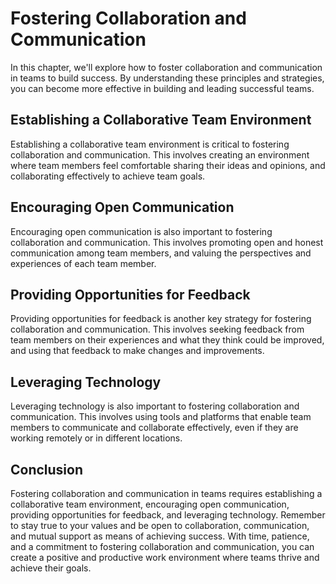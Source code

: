 Fostering Collaboration and Communication
===============================================================================

In this chapter, we'll explore how to foster collaboration and communication in teams to build success. By understanding these principles and strategies, you can become more effective in building and leading successful teams.

Establishing a Collaborative Team Environment
---------------------------------------------

Establishing a collaborative team environment is critical to fostering collaboration and communication. This involves creating an environment where team members feel comfortable sharing their ideas and opinions, and collaborating effectively to achieve team goals.

Encouraging Open Communication
------------------------------

Encouraging open communication is also important to fostering collaboration and communication. This involves promoting open and honest communication among team members, and valuing the perspectives and experiences of each team member.

Providing Opportunities for Feedback
------------------------------------

Providing opportunities for feedback is another key strategy for fostering collaboration and communication. This involves seeking feedback from team members on their experiences and what they think could be improved, and using that feedback to make changes and improvements.

Leveraging Technology
---------------------

Leveraging technology is also important to fostering collaboration and communication. This involves using tools and platforms that enable team members to communicate and collaborate effectively, even if they are working remotely or in different locations.

Conclusion
----------

Fostering collaboration and communication in teams requires establishing a collaborative team environment, encouraging open communication, providing opportunities for feedback, and leveraging technology. Remember to stay true to your values and be open to collaboration, communication, and mutual support as means of achieving success. With time, patience, and a commitment to fostering collaboration and communication, you can create a positive and productive work environment where teams thrive and achieve their goals.

